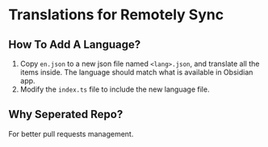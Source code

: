 # Translations for Remotely Sync

## How To Add A Language?

1. Copy `en.json` to a new json file named `<lang>.json`, and translate all the items inside. The language should match
   what is available in Obsidian app.
2. Modify the `index.ts` file to include the new language file.

## Why Seperated Repo?

For better pull requests management.

